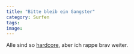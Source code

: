 ```yaml
---
title: "Bitte bleib ein Gangster"
category: Surfen
tags: 
image: 
---
```


Alle sind so [hardcore](http://www.necrohiphop.com/images/art_maxim.jpg), aber ich rappe brav weiter.

